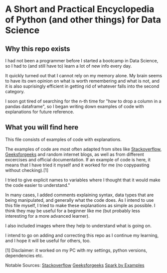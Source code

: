 # A Short and Practical Encyclopedia of Python (and other things) for Data Science

## Why this repo exists

I had not been a programmer before I started a bootcamp in Data Science, so I had to (and still have to) learn a lot of new info every day.

It quickly turned out that I cannot rely on my memory alone. My brain seems to have its own opinion on what is worth remembering and what is not, and it is also suprisingly efficient in getting rid of whatever falls into the second category.

I soon got tired of searching for the n-th time for "how to drop a column in a pandas dataframe", so I began writing down examples of code with explanations for future reference.

## What you will find here

This file consists of examples of code with explanations.

The examples of code are most often adapted from sites like [Stackoverflow](https://stackoverflow.com/), [Geeksforgeeks](https://www.geeksforgeeks.org/) and random internet blogs, as well as from different excercises and official documentation. If an example of code is here, it means that I have tried it myself and it worked for me (no copypasting without checking).[1]

I tried to give explicit names to variables where I thought that it would make the code easier to understand."

In many cases, I added comments explaining syntax, data types that are being manipulated, and generally what the code does. As I intend to use this file myself, I tried to make these explanations as simple as possible. I think they may be useful for a beginner like me (but probably less interesting for a more advanced learner).

I also included images where they help to understand what is going on.

I intend to go on adding and correcting this repo as I continue my learning, and I hope it will be useful for others, too.



[1] Disclaimer: it worked on my PC with my settings, python versions, dependencies etc. 

Notable Sources:
[Stackoverflow](https://stackoverflow.com/)
[Geeksforgeeks](https://www.geeksforgeeks.org/)
[Spark by Examples](https://sparkbyexamples.com/)